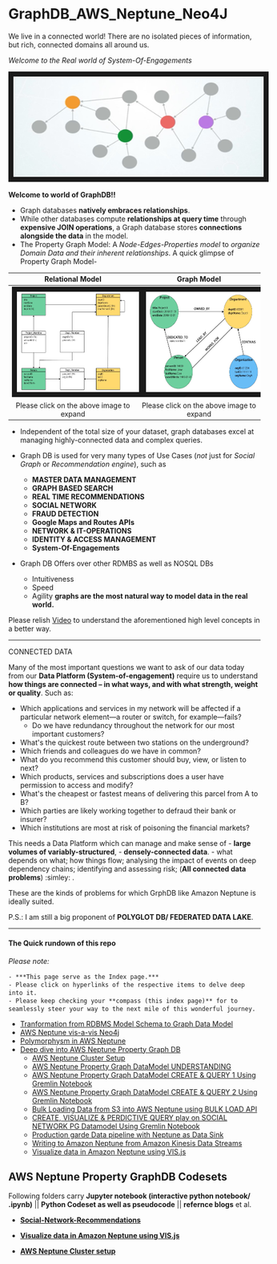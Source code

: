 # GraphDB_AWS_Neptune_Neo4J

We live in a connected world! There are no isolated pieces of information, but rich, connected domains all around us.

*Welcome to the Real world of System-Of-Engagements*

<img src="img/graph_data_modeling.jpg" width="500" height="200" border="10">

**Welcome to world of GraphDB!!**


- Graph databases **natively embraces relationships**. 
- While other databases compute **relationships at query time** through **expensive JOIN operations**, a Graph database stores **connections alongside the data** in the model.
- The Property Graph Model: A *Node-Edges-Properties model* to *organize Domain Data and their inherent relationships*. A quick glimpse of Property Graph Model- 
  
|Relational Model | Graph Model|
| :--: | :--: |
|<img src="img/relational_org_chart.jpg" width="500" height="200" border="10">|<img src="img/graph_org_chart.jpg" width="500" height="200" border="10">|
|Please click on the above image to expand|Please click on the above image to expand|   

- Independent of the total size of your dataset, graph databases excel at managing highly-connected data and complex queries.
- Graph DB is used for very many types of Use Cases (*not* just for *Social Graph* or *Recommendation engine*), such as 
	- **MASTER DATA MANAGEMENT**
	- **GRAPH BASED SEARCH**
	- **REAL TIME RECOMMENDATIONS**
	- **SOCIAL NETWORK**
	- **FRAUD DETECTION**
	- **Google Maps and Routes APIs**
	- **NETWORK & IT-OPERATIONS**
	- **IDENTITY & ACCESS MANAGEMENT**
	- **System-Of-Engagements**

- Graph DB Offers over other RDMBS as well as NOSQL DBs
	- Intuitiveness
	- Speed
	- Agility
**graphs are the most natural way to model data in the real world.**

Please relish [Video](https://www.youtube.com/watch?v=JaATpaGDNh4) to understand the aforementioned high level concepts in a better way.

***
CONNECTED DATA

Many of the most important questions we want to ask of our data today from our **Data Platform (System-of-engagement)** require us to understand **how things are connected – in what ways, and with what strength, weight or quality**. Such as:

- Which applications and services in my network will be affected if a particular network element—a router or switch, for example—fails?
     - Do we have redundancy throughout the network for our most important customers?
- What's the quickest route between two stations on the underground?
- Which friends and colleagues do we have in common?
- What do you recommend this customer should buy, view, or listen to next?
- Which products, services and subscriptions does a user have permission to access and modify?
- What's the cheapest or fastest means of delivering this parcel from A to B?
- Which parties are likely working together to defraud their bank or insurer?
- Which institutions are most at risk of poisoning the financial markets?

This needs a Data Platform which can manage and make sense of 
     - **large volumes of variably-structured**, 
     - **densely-connected data**. 
     - what depends on what; how things flow;  analysing the impact of events on deep dependency chains;  identifying and assessing risk; (**All connected data problems**) :simley: .
     
These are the kinds of problems for which GrphDB like Amazon Neptune is ideally suited. 

P.S.: I am still a big proponent of **POLYGLOT DB/ FEDERATED DATA LAKE**.
***

#### The Quick rundown of this repo

*Please note:* 

 	- ***This page serve as the Index page.***
	- Please click on hyperlinks of the respective items to delve deep into it.
	- Please keep checking your **compass (this index page)** for to seamlessly steer your way to the next mile of this wonderful journey.

 
- [Tranformation from RDBMS Model Schema to Graph Data Model](README%20-Data%20Model%20Transformation.md)
- [AWS Neptune vis-a-vis Neo4j](README%20-AWS%20Neptune%20%26%20Neo4j.md)
- [Polymorphysm in AWS Neptune](README%20-Polymorphysm%20in%20AWS%20Neptune.md)
- [Deep dive into AWS Neptune Property Graph DB](README.md)
	- [AWS Neptune Cluster Setup]()
	- [AWS Neptune Property Graph DataModel UNDERSTANDING](/notebook/02-Labelled-Property-Graph.ipynb)
	- [AWS Neptune Property Graph DataModel CREATE & QUERY 1 Using Gremlin Notebook](/notebook/PG-Data-model-Query-1.ipynb)
	- [AWS Neptune Property Graph DataModel CREATE & QUERY 2 Using Gremlin Notebook](/notebook/PG-Data-model-Query-2.ipynb)
	- [Bulk Loading Data from S3 into AWS Neptune using BULK LOAD API]()
	- [CREATE, VISUALIZE & PERDICTIVE QUERY play on SOCIAL NETWORK PG Datamodel Using Gremlin Notebook](/notebook/03-CREATE-QUERY-VISUALIZE-Social-Network-Recommendations.ipynb)
	- [Production garde Data pipeline with Neptune as Data Sink](README%20-Production%20garde%20Data%20pipeline%20with%20Neptune%20as%20Data%20Sink.md)
	- [Writing to Amazon Neptune from Amazon Kinesis Data Streams]()
	- [Visualize data in Amazon Neptune using VIS.js](https://github.com/DeepHiveMind/AWS_GraphDB_AWS-API-GW_AWS-Lambda_Visualization_Pipeline)


## AWS Neptune Property GraphDB Codesets
Following folders carry **Jupyter notebook (interactive python notebook/ .ipynb)** || **Python Codeset as well as pseudocode** ||  **refernce blogs** et al.

- **[Social-Network-Recommendations](/notebook/03-CREATE-QUERY-VISUALIZE-Social-Network-Recommendations.ipynb)**
  

- **[Visualize data in Amazon Neptune using VIS.js](https://github.com/DeepHiveMind/AWS_GraphDB_AWS-API-GW_AWS-Lambda_Visualization_Pipeline)**

- **[AWS Neptune Cluster setup](neptune)** 
